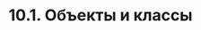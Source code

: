 ---
title: '10.1. Объекты и классы'
metaTitle: '10.1. Объекты и классы'
metaDescription: '10.1. Объекты и классы'
---